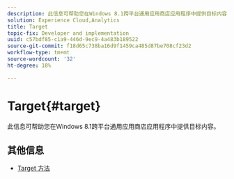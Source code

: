 ```yaml
---
description: 此信息可帮助您在Windows 8.1跨平台通用应用商店应用程序中提供目标内容。
solution: Experience Cloud,Analytics
title: Target
topic-fix: Developer and implementation
uuid: c57bdf85-c1a9-446d-9ec9-4a483b189522
source-git-commit: f18d65c738ba16d9f1459ca485d87be708cf23d2
workflow-type: tm+mt
source-wordcount: '32'
ht-degree: 18%

---
```



# Target{#target}

此信息可帮助您在Windows 8.1跨平台通用应用商店应用程序中提供目标内容。

## 其他信息

+ [Target 方法](/help/windows-appstore/target/target-methods.md)
